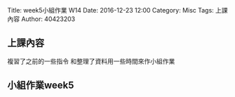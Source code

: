 Title: week5小組作業 W14
Date: 2016-12-23 12:00
Category: Misc
Tags: 上課內容
Author: 40423203

 <!-- PELICAN_END_SUMMARY -->

<h2>上課內容</h2>

複習了之前的一些指令
和整理了資料用一些時間來作小組作業

<h2>小組作業week5</h2>
